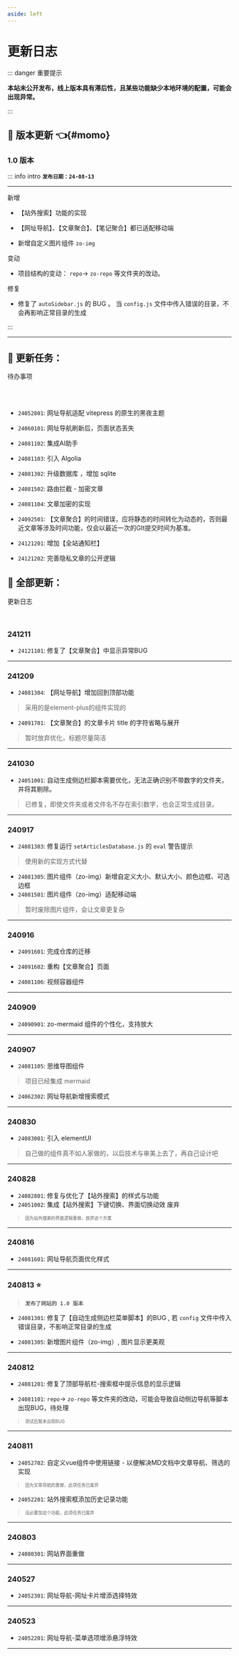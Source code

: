 ```yaml
---
aside: left
---
```


# 更新日志

::: danger <Badge type='danger'>重要提示</Badge>

**本站未公开发布，线上版本具有滞后性，且某些功能缺少本地环境的配置，可能会出现异常。**

:::


## 🔘 版本更新 👈{#momo}

### 1.0 版本

::: info intro
**`发布日期：24-08-13`**

---

<Badge type='tip'>新增</Badge>

- 【站外搜索】功能的实现


- 【网址导航】、【文章聚合】、【笔记聚合】都已适配移动端

- 新增自定义图片组件 `zo-img`


<Badge type='warning'>变动</Badge>  

- 项目结构的变动： `repo`-> `zo-repo` 等文件夹的改动。

<Badge type='danger'>修复</Badge>  

- 修复了 `autoSidebar.js` 的 BUG 。 当 `config.js` 文件中传入错误的目录，不会再影响正常目录的生成

:::

---



## 🔘 更新任务：

<Badge type='info'>待办事项</Badge> 

<br/>

<br/>



- `24052801`: 网址导航适配 vitepress 的原生的黑夜主题 

- `24060101`: 网址导航刷新后，页面状态丢失 

- `24081102`: 集成AI助手 

- `24081103`: 引入 Algolia  

- `24081302`: 升级数据库 ，增加 sqlite

- `24081502`: 路由拦截 - 加密文章

- `24081104`: 文章加密的实现  

- `24092501`: 【文章聚合】的时间错误，应将静态的时间转化为动态的，否则最近文章等涉及时间功能，仅会以最近一次的GIt提交时间为基准。

- `24121201`: 增加【全站通知栏】  

- `24121202`: 完善隐私文章的公开逻辑  



<!-- momo 锚点：是配合导航栏快速定位到 更新历史 -->
<!-- 详见 config 文件中 nav 的设置 -->


## 🔘 全部更新：

<Badge type='info'>更新日志</Badge>

<br/>


### 241211

- `24121101`: 修复了【文章聚合】中显示异常BUG

---

### 241209

- `24081304`: 【网址导航】增加回到顶部功能
> 采用的是element-plus的组件实现的

- `24091701`: 【文章聚合】的文章卡片 title 的字符省略与展开
> 暂时放弃优化，标题尽量简洁

---

### 241030

- `24051001`: 自动生成侧边栏脚本需要优化，无法正确识别不带数字的文件夹，并将其剔除。
> 已修复，即使文件夹或者文件名不存在索引数字，也会正常生成目录。

---

### 240917

- `24081303`: 修复运行 `setArticlesDatabase.js`  的 `eval` 警告提示
> 使用新的实现方式代替
- `24081305`: 图片组件（zo-img）新增自定义大小、默认大小、颜色边框、可选边框
- `24081501`: 图片组件（zo-img）适配移动端
> 暂时废除图片组件，会让文章更复杂

---

### 240916

- `24091601`: 完成仓库的迁移

- `24091602`: 重构【文章聚合】页面

- `24081106`: 视频容器组件 

---

### 240909

- `24090901`: zo-mermaid 组件的个性化，支持放大

---

### 240907

- `24081105`: 思维导图组件 
> 项目已经集成 mermaid

- `24062302`: 网址导航新增搜索模式

---

### 240830

- `24083001`: 引入 elementUI
> 自己做的组件真不如人家做的，以后技术与审美上去了，再自己设计吧

---

### 240828

- `24082801`: 修复与优化了【站外搜索】的样式与功能
- `24051002`: 集成【站外搜索】下键切换、界面切换动效 <Badge type='danger'>废弃</Badge>
> <small><small>因为站外搜索的界面逻辑重做，放弃这个方案</small></small>


---

### 240816

- `24081601`: 网址导航页面优化样式


---

### 240813 ⭐

> **`发布了网站的 1.0 版本`**

- `24081301`: 修复了【自动生成侧边栏菜单脚本】的BUG , 若 `config` 文件中传入错误目录，不影响正常目录的生成

- `24081305`: 新增图片组件（zo-img）, 图片显示更美观
---

### 240812

- `24081201`: 修复了顶部导航栏-搜索框中提示信息的显示逻辑  

- `24081101`: `repo`-> `zo-repo` 等文件夹的改动，可能会导致自动侧边导航等脚本出现BUG，待处理
> <small><small>测试后暂未出现BUG</small></small>
 
---
 

### 240811

- `24052702`: 自定义vue组件中使用链接 - 以便解决MD文档中文章导航、筛选的实现   
> <small><small>因为文章导航的重做，此项任务已废弃</small></small> 
- `24052201`: 站外搜索框添加历史记录功能
> <small><small>没必要加这个功能，此项任务已废弃</small></small>


---

### 240803


- `24080301`: 网站界面重做

---

### 240527 

- `24052301`: 网址导航-网址卡片增添选择特效

--- 



### 240523

- `24052201`: 网址导航-菜单选项增添悬浮特效

---